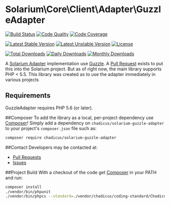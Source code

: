 # Solarium\Core\Client\Adapter\GuzzleAdapter

[![Build Status](https://travis-ci.org/chadicus/solarium-guzzle-adapter.svg?branch=master)](https://travis-ci.org/chadicus/solarium-guzzle-adapter)
[![Code Quality](https://scrutinizer-ci.com/g/chadicus/solarium-guzzle-adapter/badges/quality-score.png?b=master)](https://scrutinizer-ci.com/g/chadicus/solarium-guzzle-adapter/?branch=master)
[![Code Coverage](https://coveralls.io/repos/github/chadicus/solarium-guzzle-adapter/badge.svg?branch=master)](https://coveralls.io/github/chadicus/solarium-guzzle-adapter?branch=master)

[![Latest Stable Version](https://poser.pugx.org/chadicus/solarium-guzzle-adapter/v/stable)](https://packagist.org/packages/chadicus/solarium-guzzle-adapter)
[![Latest Unstable Version](https://poser.pugx.org/chadicus/solarium-guzzle-adapter/v/unstable)](https://packagist.org/packages/chadicus/solarium-guzzle-adapter)
[![License](https://poser.pugx.org/chadicus/solarium-guzzle-adapter/license)](https://packagist.org/packages/chadicus/solarium-guzzle-adapter)

[![Total Downloads](https://poser.pugx.org/chadicus/solarium-guzzle-adapter/downloads)](https://packagist.org/packages/chadicus/solarium-guzzle-adapter)
[![Daily Downloads](https://poser.pugx.org/chadicus/solarium-guzzle-adapter/d/daily)](https://packagist.org/packages/chadicus/solarium-guzzle-adapter)
[![Monthly Downloads](https://poser.pugx.org/chadicus/solarium-guzzle-adapter/d/monthly)](https://packagist.org/packages/chadicus/solarium-guzzle-adapter)

A [Solarium Adapter](http://solarium.readthedocs.io/en/stable/client-and-adapters/) implementation use [Guzzle](http://docs.guzzlephp.org/en/latest/). A [Pull Request](https://github.com/solariumphp/solarium/pull/466) exists to put this into the Solarium project. But as of right now, the main library supports PHP < 5.5. This library was created as to use the adapter immediately in various projects

## Requirements

GuzzleAdapter requires PHP 5.6 (or later).

##Composer
To add the library as a local, per-project dependency use [Composer](http://getcomposer.org)! Simply add a dependency on
`chadicus/solarium-guzzle-adapter` to your project's `composer.json` file such as:

```sh
composer require chadicus/solarium-guzzle-adapter
```

##Contact
Developers may be contacted at:

 * [Pull Requests](https://github.com/chadicus/solarium-guzzle-adapter/pulls)
 * [Issues](https://github.com/chadicus/solarium-guzzle-adapter/issues)

##Project Build
With a checkout of the code get [Composer](http://getcomposer.org) in your PATH and run:

```sh
composer install
./vendor/bin/phpunit
./vendor/bin/phpcs --standard=./vendor/chadicus/coding-standard/Chadicus src
```

